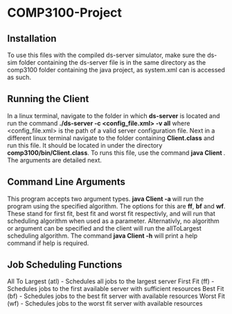 # COMP3100-Project
 
## Installation

To use this files with the compiled ds-server simulator, make sure the ds-sim folder containing the ds-server file is in the same directory as the comp3100 folder containing the java project, as system.xml can is accessed as such.

## Running the Client

In a linux terminal, navigate to the folder in which **ds-server** is located and run the command **./ds-server -c <config_file.xml> -v all** where <config_file.xml> is the path of a valid server configuration file. Next in a different linux terminal navigate to the folder containing **Client.class** and run this file. It should be located in under the directory **comp3100/bin/Client.class**. To runs this file, use the command **java Client <arguments>**. The arguments are detailed next.

## Command Line Arguments

This program accepts two argument types. **java Client -a <algorithm>** will run the program using the specified algorithm. The options for this are **ff**, **bf** and **wf**. These stand for first fit, best fit and worst fit respectivly, and will run that scheduling algorithm when used as a parameter. Alternativly, no algorithm or argument can be specified and the client will run the allToLargest scheduling algorithm. The command **java Client -h** will print a help command if help is required.

## Job Scheduling Functions

All To Largest (atl) - Schedules all jobs to the largest server
First Fit (ff) - Schedules jobs to the first available server with sufficient resources
Best Fit (bf) - Schedules jobs to the best fit server with available resources
Worst Fit (wf) - Schedules jobs to the worst fit server with available resources

